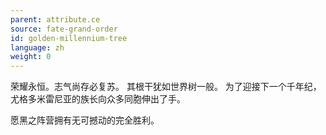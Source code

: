```yaml
---
parent: attribute.ce
source: fate-grand-order
id: golden-millennium-tree
language: zh
weight: 0
---
```


荣耀永恒。志气尚存必复苏。
其根干犹如世界树一般。
为了迎接下一个千年纪，尤格多米雷尼亚的族长向众多同胞伸出了手。

愿黑之阵营拥有无可撼动的完全胜利。
